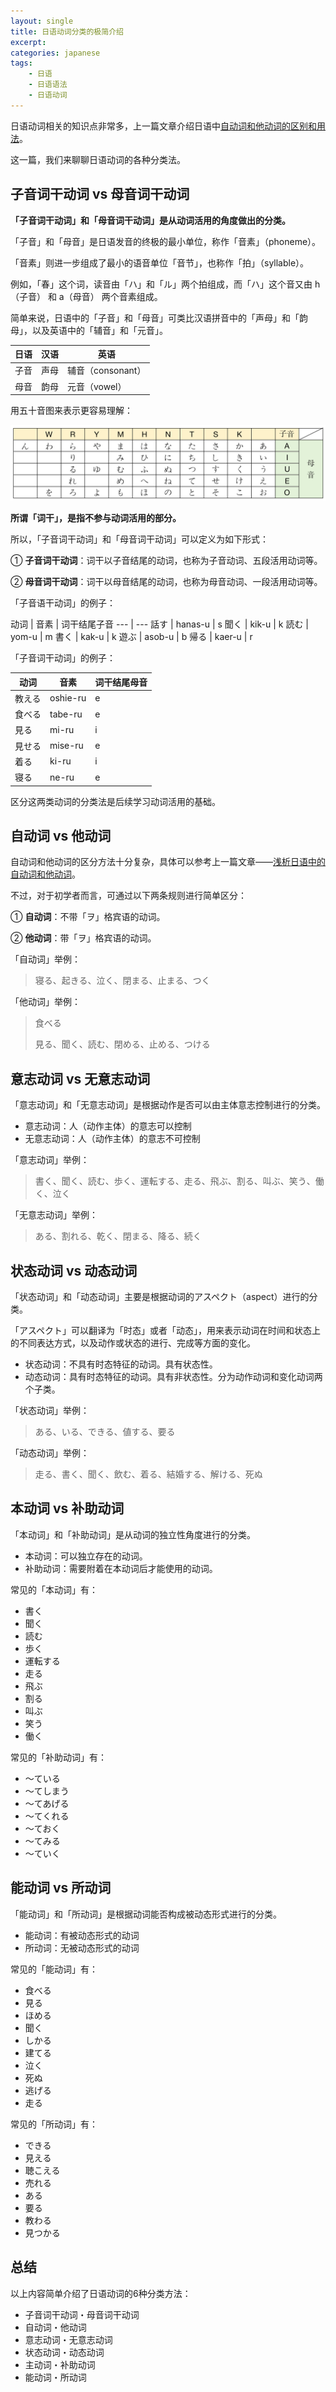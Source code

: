 ```yaml
---
layout: single
title: 日语动词分类的极简介绍
excerpt: 
categories: japanese
tags:
    - 日语
    - 日语语法
    - 日语动词
---
```


日语动词相关的知识点非常多，上一篇文章介绍日语中[自动词和他动词的区别和用法](/japanese/japanese-verb/)。

这一篇，我们来聊聊日语动词的各种分类法。

## 子音词干动词 vs 母音词干动词

**「子音词干动词」和「母音词干动词」是从动词活用的角度做出的分类。**

「子音」和「母音」是日语发音的终极的最小单位，称作「音素」（phoneme）。

「音素」则进一步组成了最小的语音单位「音节」，也称作「拍」（syllable）。

例如，「春」这个词，读音由「ハ」和「ル」两个拍组成，而「ハ」这个音又由 h（子音） 和 a（母音） 两个音素组成。

简单来说，日语中的「子音」和「母音」可类比汉语拼音中的「声母」和「韵母」，以及英语中的「辅音」和「元音」。

日语 | 汉语 | 英语
--- | --- | ---
子音 | 声母 | 辅音（consonant）
母音 | 韵母 | 元音（vowel）

用五十音图来表示更容易理解：

![](/assets/images/verb/syllable.png)

**所谓「词干」，是指不参与动词活用的部分。**

所以，「子音词干动词」和「母音词干动词」可以定义为如下形式：

① **子音词干动词**：词干以子音结尾的动词，也称为子音动词、五段活用动词等。

② **母音词干动词**：词干以母音结尾的动词，也称为母音动词、一段活用动词等。

「子音语干动词」的例子：

动词 | 音素 | 词干结尾子音
--- | ---
話す | hanas-u | s
聞く | kik-u | k
読む | yom-u | m
書く | kak-u | k
遊ぶ | asob-u | b
帰る | kaer-u | r

「子音词干动词」的例子：

动词 | 音素 | 词干结尾母音
--- | --- | ---
教える | oshie-ru | e
食べる | tabe-ru | e
見る | mi-ru | i 
見せる | mise-ru | e
着る | ki-ru | i
寝る | ne-ru | e

区分这两类动词的分类法是后续学习动词活用的基础。

## 自动词 vs 他动词

自动词和他动词的区分方法十分复杂，具体可以参考上一篇文章——[浅析日语中的自动词和他动词](japanese/japanese-verb/)。

不过，对于初学者而言，可通过以下两条规则进行简单区分：

① **自动词**：不带「ヲ」格宾语的动词。

② **他动词**：带「ヲ」格宾语的动词。

「自动词」举例：

> 寝る、起きる、泣く、閉まる、止まる、つく

「他动词」举例：

> 食べる
> 
> 見る、聞く、読む、閉める、止める、つける

## 意志动词 vs 无意志动词

「意志动词」和「无意志动词」是根据动作是否可以由主体意志控制进行的分类。

* 意志动词：人（动作主体）的意志可以控制
* 无意志动词：人（动作主体）的意志不可控制

「意志动词」举例：

> 書く、聞く、読む、歩く、運転する、走る、飛ぶ、割る、叫ぶ、笑う、働く、泣く

「无意志动词」举例：

> ある、割れる、乾く、閉まる、降る、続く

## 状态动词 vs 动态动词

「状态动词」和「动态动词」主要是根据动词的アスペクト（aspect）进行的分类。

「アスペクト」可以翻译为「时态」或者「动态」，用来表示动词在时间和状态上的不同表达方式，以及动作或状态的进行、完成等方面的变化。

* 状态动词：不具有时态特征的动词。具有状态性。
* 动态动词：具有时态特征的动词。具有非状态性。分为动作动词和变化动词两个子类。

「状态动词」举例：

> ある、いる、できる、値する、要る

「动态动词」举例：

> 走る、書く、聞く、飲む、着る、結婚する、解ける、死ぬ

## 本动词 vs 补助动词

「本动词」和「补助动词」是从动词的独立性角度进行的分类。

- 本动词：可以独立存在的动词。
- 补助动词：需要附着在本动词后才能使用的动词。

常见的「本动词」有：

- 書く
- 聞く
- 読む
- 歩く
- 運転する
- 走る
- 飛ぶ
- 割る
- 叫ぶ
- 笑う
- 働く

常见的「补助动词」有：

- ～ている
- ～てしまう
- ～てあげる
- ～てくれる
- ～ておく
- ～てみる
- ～ていく

## 能动词 vs 所动词

「能动词」和「所动词」是根据动词能否构成被动态形式进行的分类。

* 能动词：有被动态形式的动词
* 所动词：无被动态形式的动词

常见的「能动词」有：

- 食べる
- 見る
- ほめる
- 聞く
- しかる
- 建てる
- 泣く
- 死ぬ
- 逃げる
- 走る

常见的「所动词」有：

- できる
- 見える
- 聴こえる
- 売れる
- ある
- 要る
- 教わる
- 見つかる

## 总结

以上内容简单介绍了日语动词的6种分类方法：

* 子音词干动词・母音词干动词
* 自动词・他动词
* 意志动词・无意志动词
* 状态动词・动态动词
* 主动词・补助动词
* 能动词・所动词